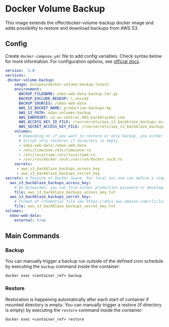 # Docker Volume Backup

This image extends the offer/docker-volume-backup docker image and adds possibility to restore and download backups from AWS S3.

## Config
Create `docker-compose.yml` file to add config variables. Check syntax below for more 
information. For configuration options, see [official docs](https://github.com/offen/docker-volume-backup/blob/main/README.md).

```yaml
version: '3.8'
services:
 docker-volume-backup:
    image: butopea/docker-volume-backup:latest
    environment:
      BACKUP_FILENAME: odoo-web-data-backup.tar.gz
      BACKUP_EXCLUDE_REGEXP: \.sess$$
      BACKUP_SOURCES: /odoo-web-data
      AWS_S3_BUCKET_NAME: production-backups-bp
      AWS_S3_PATH: odoo-volumes-backup
      AWS_ENDPOINT: s3.eu-central-003.backblazeb2.com
      AWS_ACCESS_KEY_ID_FILE: /run/secrets/aws_s3_backblaze_backups_access_key
      AWS_SECRET_ACCESS_KEY_FILE: /run/secrets/aws_s3_backblaze_backups_secret_key
    volumes:
      # Depending on if you want to restore or only backup, you either mount it read-only or read/write
      # Script only restores if directory is empty.
      - odoo-web-data:/odoo-web-data
      - /etc/timezone:/etc/timezone:ro
      - /etc/localtime:/etc/localtime:ro
      - /var/run/docker.sock:/var/run/docker.sock:ro
    secrets:
     - aws_s3_backblaze_backups_access_key
     - aws_s3_backblaze_backups_secret_key  
secrets: # Feature of Docker Swarm. For local env one can define a simple text file.
  aws_s3_backblaze_backups_access_key:
    # On Bitwarden, you can find either production password or development password
    file: aws_s3_backblaze_backups_access_key.txt
  aws_s3_backblaze_backups_secret_key:
    # Format of credential file see https://docs.aws.amazon.com/cli/latest/userguide/cli-configure-envvars.html
    file: aws_s3_backblaze_backups_secret_key.txt
volumes:
  odoo-web-data:
    external: true
```
## Main Commands

### Backup
You can manually trigger a backup run outside of the defined cron schedule by executing the `backup` command inside the container:
```
docker exec <container_ref> backup
```

### Restore
Restoration is happening automatically after each start of container if mounted directory is empty.
You can manually trigger a restore (if directory is empty) by executing the `restore` command inside the container:
```
docker exec <container_ref> restore
```